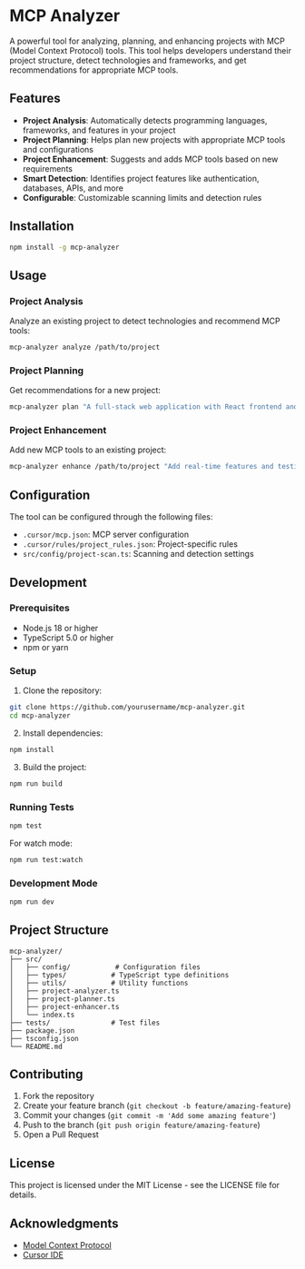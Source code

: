 # MCP Analyzer

A powerful tool for analyzing, planning, and enhancing projects with MCP (Model Context Protocol) tools. This tool helps developers understand their project structure, detect technologies and frameworks, and get recommendations for appropriate MCP tools.

## Features

- **Project Analysis**: Automatically detects programming languages, frameworks, and features in your project
- **Project Planning**: Helps plan new projects with appropriate MCP tools and configurations
- **Project Enhancement**: Suggests and adds MCP tools based on new requirements
- **Smart Detection**: Identifies project features like authentication, databases, APIs, and more
- **Configurable**: Customizable scanning limits and detection rules

## Installation

```bash
npm install -g mcp-analyzer
```

## Usage

### Project Analysis

Analyze an existing project to detect technologies and recommend MCP tools:

```bash
mcp-analyzer analyze /path/to/project
```

### Project Planning

Get recommendations for a new project:

```bash
mcp-analyzer plan "A full-stack web application with React frontend and Node.js backend" /path/to/new/project
```

### Project Enhancement

Add new MCP tools to an existing project:

```bash
mcp-analyzer enhance /path/to/project "Add real-time features and testing infrastructure"
```

## Configuration

The tool can be configured through the following files:

- `.cursor/mcp.json`: MCP server configuration
- `.cursor/rules/project_rules.json`: Project-specific rules
- `src/config/project-scan.ts`: Scanning and detection settings

## Development

### Prerequisites

- Node.js 18 or higher
- TypeScript 5.0 or higher
- npm or yarn

### Setup

1. Clone the repository:
```bash
git clone https://github.com/yourusername/mcp-analyzer.git
cd mcp-analyzer
```

2. Install dependencies:
```bash
npm install
```

3. Build the project:
```bash
npm run build
```

### Running Tests

```bash
npm test
```

For watch mode:
```bash
npm run test:watch
```

### Development Mode

```bash
npm run dev
```

## Project Structure

```
mcp-analyzer/
├── src/
│   ├── config/           # Configuration files
│   ├── types/           # TypeScript type definitions
│   ├── utils/           # Utility functions
│   ├── project-analyzer.ts
│   ├── project-planner.ts
│   ├── project-enhancer.ts
│   └── index.ts
├── tests/               # Test files
├── package.json
├── tsconfig.json
└── README.md
```

## Contributing

1. Fork the repository
2. Create your feature branch (`git checkout -b feature/amazing-feature`)
3. Commit your changes (`git commit -m 'Add some amazing feature'`)
4. Push to the branch (`git push origin feature/amazing-feature`)
5. Open a Pull Request

## License

This project is licensed under the MIT License - see the LICENSE file for details.

## Acknowledgments

- [Model Context Protocol](https://github.com/modelcontextprotocol)
- [Cursor IDE](https://cursor.sh)